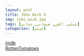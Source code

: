 ```yaml
---
layout: post
title: John Wick 4
img: john_wick.jpg
tags: [فیلم, اکشن, هیجانی, جنایی]
categories: [فیلم]
---
```


[imdb](https://www.imdb.com/title/tt10366206)  
[RottenTomatoes](https://www.rottentomatoes.com/m/john_wick_chapter_4)